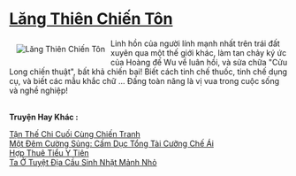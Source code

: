 <a href="https://truyenwiki.net/lang-thien-chien-ton.35868/" title="Lăng Thiên Chiến Tôn"><h1>Lăng Thiên Chiến Tôn</h1></a><div style="display:table"><img align="right" style="float: left; padding: 10px;" src="https://truyenwiki.net/a/img/str/src/35868.jpg" alt="Lăng Thiên Chiến Tôn">Linh hồn của người lính mạnh nhất trên trái đất xuyên qua một thế giới khác, làm tan chảy ký ức của Hoàng đế Wu về luân hồi, và sửa chữa "Cửu Long chiến thuật", bất khả chiến bại! Biết cách tinh chế thuốc, tinh chế dụng cụ, và biết các mẫu khắc chữ ... Đấng toàn năng là vị vua trong cuộc sống và nghề nghiệp!</div><p><br><b>Truyện Hay Khác :</b></p><a href="https://truyenwiki.net/tan-the-chi-cuoi-cung-chien-tranh.35242/" alt="Tận Thế Chi Cuối Cùng Chiến Tranh">Tận Thế Chi Cuối Cùng Chiến Tranh</a><br/><a href="https://github.com/nownovels/wikidich/tree/master/truyenhay/36514" alt="Một Đêm Cường Sủng: Cấm Dục Tổng Tài Cưỡng Chế Ái">Một Đêm Cường Sủng: Cấm Dục Tổng Tài Cưỡng Chế Ái</a><br/><a href="https://github.com/nownovels/wikidich/tree/master/truyenhay/36130" alt="Hợp Thuê Tiểu Y Tiên">Hợp Thuê Tiểu Y Tiên</a><br/><a href="https://sangtacviet.wordpress.com/2020/10/22/ta-o-tuyet-dia-cau-sinh-nhat-manh-nho/" alt="Ta Ở Tuyệt Địa Cầu Sinh Nhặt Mảnh Nhỏ">Ta Ở Tuyệt Địa Cầu Sinh Nhặt Mảnh Nhỏ</a><br/>